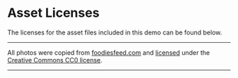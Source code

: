 # Asset Licenses

The licenses for the asset files included in this demo can be found below.

***

All photos were copied from [foodiesfeed.com](www.foodiesfeed.com) and [licensed](https://www.foodiesfeed.com/license/)
under the [Creative Commons CC0 license](https://creativecommons.org/publicdomain/zero/1.0/).

***

